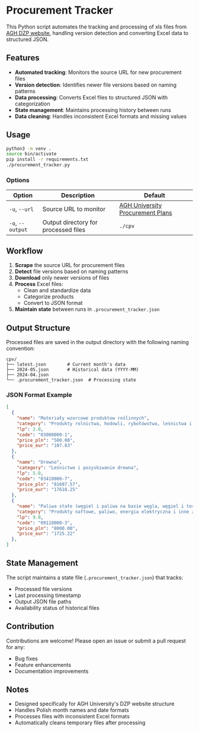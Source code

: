 # Procurement Tracker

This Python script automates the tracking and processing of xls files from [AGH DZP website](https://www.dzp.agh.edu.pl/dla-jednostek-agh/plany-zamowien-publicznych-agh/), handling version detection and converting Excel data to structured JSON.

## Features

- **Automated tracking**: Monitors the source URL for new procurement files
- **Version detection**: Identifies newer file versions based on naming patterns
- **Data processing**: Converts Excel files to structured JSON with categorization
- **State management**: Maintains processing history between runs
- **Data cleaning**: Handles inconsistent Excel formats and missing values

## Usage

```bash
python3 -m venv .
source bin/activate
pip install -r requirements.txt
./procurement_tracker.py
```

### Options
| Option | Description | Default |
|--------|-------------|---------|
| `-u`, `--url` | Source URL to monitor | [AGH University Procurement Plans](https://www.dzp.agh.edu.pl/dla-jednostek-agh/plany-zamowien-publicznych-agh/) |
| `-o`, `--output` | Output directory for processed files | `./cpv` |

## Workflow

1. **Scrape** the source URL for procurement files
2. **Detect** file versions based on naming patterns
3. **Download** only newer versions of files
4. **Process** Excel files:
   - Clean and standardize data
   - Categorize products
   - Convert to JSON format
5. **Maintain state** between runs in `.procurement_tracker.json`

## Output Structure

Processed files are saved in the output directory with the following naming convention:

```
cpv/
├── latest.json        # Current month's data
├── 2024-05.json       # Historical data (YYYY-MM)
├── 2024-04.json
└── .procurement_tracker.json  # Processing state
```

### JSON Format Example
```json
[
  {
    "name": "Materiały wzorcowe produktow roślinnych",
    "category": "Produkty rolnictwa, hodowli, rybołówstwa, leśnictwa i podobne",
    "lp": 2.0,
    "code": "03000000-1",
    "price_pln": "500.00",
    "price_eur": "107.83"
  },
  {
    "name": "Drewno",
    "category": "Leśnictwo i pozyskiwanie drewna",
    "lp": 5.0,
    "code": "03410000-7",
    "price_pln": "81697.57",
    "price_eur": "17618.25"
  },
  {
    "name": "Paliwa stałe (węgiel i paliwa na bazie węgla, węgiel i torf, koks), ropa naftowa, produkty naftowe",
    "category": "Produkty naftowe, paliwo, energia elektryczna i inne źródła energii",
    "lp": 9.0,
    "code": "09110000-3",
    "price_pln": "8000.00",
    "price_eur": "1725.22"
  },
]
```

## State Management

The script maintains a state file (`.procurement_tracker.json`) that tracks:

- Processed file versions
- Last processing timestamp
- Output JSON file paths
- Availability status of historical files

## Contribution

Contributions are welcome! Please open an issue or submit a pull request for any:
- Bug fixes
- Feature enhancements
- Documentation improvements

## Notes

- Designed specifically for AGH University's DZP website structure
- Handles Polish month names and date formats
- Processes files with inconsistent Excel formats
- Automatically cleans temporary files after processing
